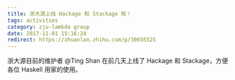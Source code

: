 ```yaml
---
title: 浙大源上线 Hackage 和 Stackage 啦！
tags: activities
category: zju-lambda group
date: 2017-11-01 15:16:24
redirect: https://zhuanlan.zhihu.com/p/30655525
---
```


浙大源目前的维护者 @Ting Shan 在前几天上线了 Hackage 和 Stackage，方便各位 Haskell 用家的使用。
